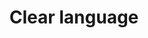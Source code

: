 ---
title: Clear language
longTitle: 'Clear language'
tags:
- gccommon
use:
- "[[Plain language]]"
---